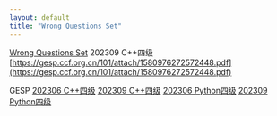 ```yaml
---
layout: default
title: "Wrong Questions Set"
---
```

[Wrong Questions Set](/)
202309 C++四级
[https://gesp.ccf.org.cn/101/attach/1580976272572448.pdf](https://gesp.ccf.org.cn/101/attach/1580976272572448.pdf)

GESP
[202306 C++四级](/202306_cpp_4)
[202309 C++四级](/202309_cpp_4)
[202306 Python四级](/202306_python_4)
[202309 Python四级](/202309_python_4)
